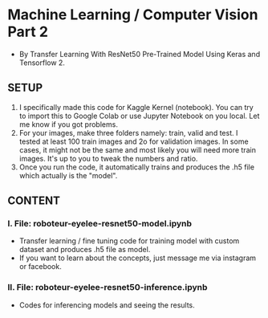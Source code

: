 # Machine Learning / Computer Vision Part 2
* By Transfer Learning With ResNet50 Pre-Trained Model Using Keras and Tensorflow 2.

## SETUP
1. I specifically made this code for Kaggle Kernel (notebook). You can try to import this to Google Colab or use Jupyter Notebook on you local. Let me know if you got problems. 
2. For your images, make three folders namely: train, valid and test. I tested at least 100 train images and 2o for validation images. In some cases, it might not be the same and most likely you will need more train images. It's up to you to tweak the numbers and ratio. 
3. Once you run the code, it automatically trains and produces the .h5 file which actually is the "model". 

## CONTENT
### I. File: roboteur-eyelee-resnet50-model.ipynb
* Transfer learning / fine tuning code for training model with custom dataset and produces .h5 file as model. 
* If you want to learn about the concepts, just message me via instagram or facebook. 

### II. File: roboteur-eyelee-resnet50-inference.ipynb
* Codes for inferencing models and seeing the results. 












